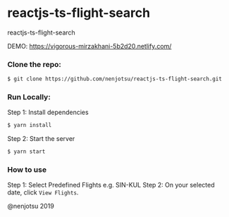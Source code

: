 # reactjs-ts-flight-search

reactjs-ts-flight-search

DEMO: https://vigorous-mirzakhani-5b2d20.netlify.com/

### Clone the repo:

```bash
$ git clone https://github.com/nenjotsu/reactjs-ts-flight-search.git
```

### Run Locally:

Step 1: Install dependencies

```bash
$ yarn install
```

Step 2: Start the server

```bash
$ yarn start
```

### How to use

Step 1: Select Predefined Flights e.g. SIN-KUL Step 2: On your selected date, click `View Flights`.

@nenjotsu 2019
